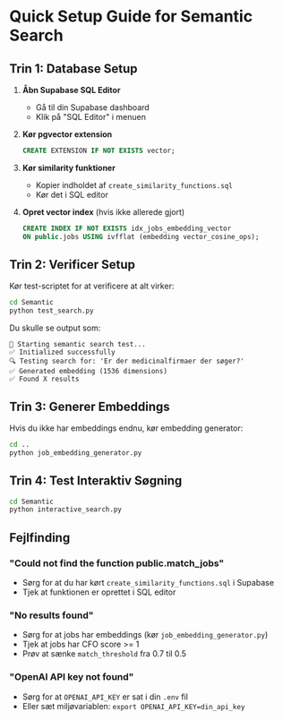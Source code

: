 # Quick Setup Guide for Semantic Search

## Trin 1: Database Setup

1. **Åbn Supabase SQL Editor**
   - Gå til din Supabase dashboard
   - Klik på "SQL Editor" i menuen

2. **Kør pgvector extension**
   ```sql
   CREATE EXTENSION IF NOT EXISTS vector;
   ```

3. **Kør similarity funktioner**
   - Kopier indholdet af `create_similarity_functions.sql`
   - Kør det i SQL editor

4. **Opret vector index** (hvis ikke allerede gjort)
   ```sql
   CREATE INDEX IF NOT EXISTS idx_jobs_embedding_vector 
   ON public.jobs USING ivfflat (embedding vector_cosine_ops);
   ```

## Trin 2: Verificer Setup

Kør test-scriptet for at verificere at alt virker:

```bash
cd Semantic
python test_search.py
```

Du skulle se output som:
```
🚀 Starting semantic search test...
✅ Initialized successfully
🔍 Testing search for: 'Er der medicinalfirmaer der søger?'
✅ Generated embedding (1536 dimensions)
✅ Found X results
```

## Trin 3: Generer Embeddings

Hvis du ikke har embeddings endnu, kør embedding generator:

```bash
cd ..
python job_embedding_generator.py
```

## Trin 4: Test Interaktiv Søgning

```bash
cd Semantic
python interactive_search.py
```

## Fejlfinding

### "Could not find the function public.match_jobs"
- Sørg for at du har kørt `create_similarity_functions.sql` i Supabase
- Tjek at funktionen er oprettet i SQL editor

### "No results found"
- Sørg for at jobs har embeddings (kør `job_embedding_generator.py`)
- Tjek at jobs har CFO score >= 1
- Prøv at sænke `match_threshold` fra 0.7 til 0.5

### "OpenAI API key not found"
- Sørg for at `OPENAI_API_KEY` er sat i din `.env` fil
- Eller sæt miljøvariablen: `export OPENAI_API_KEY=din_api_key` 